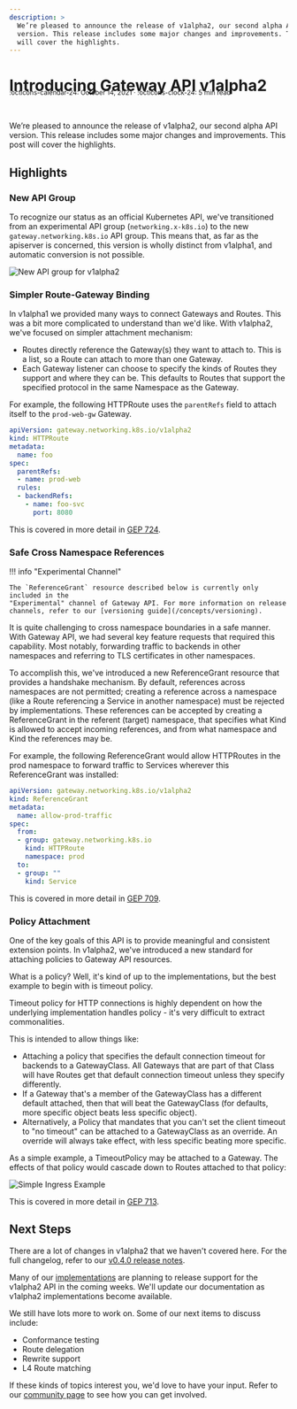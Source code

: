 ```yaml
---
description: >
  We’re pleased to announce the release of v1alpha2, our second alpha API
  version. This release includes some major changes and improvements. This post
  will cover the highlights.
---
```


# Introducing Gateway API v1alpha2

<small style="position:relative; top:-30px;">
  :octicons-calendar-24: October 14, 2021 ·
  :octicons-clock-24: 5 min read
</small>

We’re pleased to announce the release of v1alpha2, our second alpha API version.
This release includes some major changes and improvements. This post will cover
the highlights.

## Highlights

### New API Group
To recognize our status as an official Kubernetes API, we've transitioned from
an experimental API group (`networking.x-k8s.io`) to the new
`gateway.networking.k8s.io` API group. This means that, as far as the apiserver
is concerned, this version is wholly distinct from v1alpha1, and automatic
conversion is not possible.

![New API group for v1alpha2](/images/v1alpha2-group.png)

### Simpler Route-Gateway Binding
In v1alpha1 we provided many ways to connect Gateways and Routes. This was a bit
more complicated to understand than we'd like. With v1alpha2, we've focused on
simpler attachment mechanism:

* Routes directly reference the Gateway(s) they want to attach to. This is a
  list, so a Route can attach to more than one Gateway.
* Each Gateway listener can choose to specify the kinds of Routes they support
  and where they can be. This defaults to Routes that support the specified
  protocol in the same Namespace as the Gateway.

For example, the following HTTPRoute uses the `parentRefs` field to attach
itself to the `prod-web-gw` Gateway.

```yaml
apiVersion: gateway.networking.k8s.io/v1alpha2
kind: HTTPRoute
metadata:
  name: foo
spec:
  parentRefs:
  - name: prod-web
  rules:
  - backendRefs:
    - name: foo-svc
      port: 8080
```

This is covered in more detail in [GEP 724](/geps/gep-709/).

### Safe Cross Namespace References

!!! info "Experimental Channel"

    The `ReferenceGrant` resource described below is currently only included in the
    "Experimental" channel of Gateway API. For more information on release
    channels, refer to our [versioning guide](/concepts/versioning).

It is quite challenging to cross namespace boundaries in a safe manner. With
Gateway API, we had several key feature requests that required this capability.
Most notably, forwarding traffic to backends in other namespaces and referring
to TLS certificates in other namespaces.

To accomplish this, we've introduced a new ReferenceGrant resource that
provides a handshake mechanism. By default, references across namespaces are not
permitted; creating a reference across a namespace (like a Route referencing a
Service in another namespace) must be rejected by implementations. These
references can be accepted by creating a ReferenceGrant in the referent
(target) namespace, that specifies what Kind is allowed to accept incoming
references, and from what namespace and Kind the references may be.

For example, the following ReferenceGrant would allow HTTPRoutes in the prod
namespace to forward traffic to Services wherever this ReferenceGrant was
installed:

```yaml
apiVersion: gateway.networking.k8s.io/v1alpha2
kind: ReferenceGrant
metadata:
  name: allow-prod-traffic
spec:
  from:
  - group: gateway.networking.k8s.io
    kind: HTTPRoute
    namespace: prod
  to:
  - group: ""
    kind: Service
```

This is covered in more detail in [GEP 709](/geps/gep-709/).

### Policy Attachment
One of the key goals of this API is to provide meaningful and consistent
extension points. In v1alpha2, we've introduced a new standard for attaching
policies to Gateway API resources.

What is a policy? Well, it's kind of up to the implementations, but the best
example to begin with is timeout policy.

Timeout policy for HTTP connections is highly dependent on how the underlying
implementation handles policy - it's very difficult to extract commonalities.

This is intended to allow things like:

* Attaching a policy that specifies the default connection timeout for backends
  to a GatewayClass. All Gateways that are part of that Class will have Routes
  get that default connection timeout unless they specify differently.
* If a Gateway that's a member of the GatewayClass has a different default
  attached, then that will beat the GatewayClass (for defaults, more specific
  object beats less specific object).
* Alternatively, a Policy that mandates that you can't set the client timeout to
  "no timeout" can be attached to a GatewayClass as an override. An override
  will always take effect, with less specific beating more specific.

As a simple example, a TimeoutPolicy may be attached to a Gateway. The effects
of that policy would cascade down to Routes attached to that policy:

![Simple Ingress Example](/images/policy/ingress-simple.png)

This is covered in more detail in [GEP 713](/geps/gep-713/).

## Next Steps
There are a lot of changes in v1alpha2 that we haven't covered here. For the
full changelog, refer to our [v0.4.0 release
notes](https://github.com/kubernetes-sigs/gateway-api/releases/tag/v0.4.0).

Many of our [implementations](/implementations) are planning to release support
for the v1alpha2 API in the coming weeks. We'll update our documentation as
v1alpha2 implementations become available.

We still have lots more to work on. Some of our next items to discuss include:

* Conformance testing
* Route delegation
* Rewrite support
* L4 Route matching

If these kinds of topics interest you, we'd love to have your input. Refer to
our [community page](/contributing/community) to see how you can get involved.
